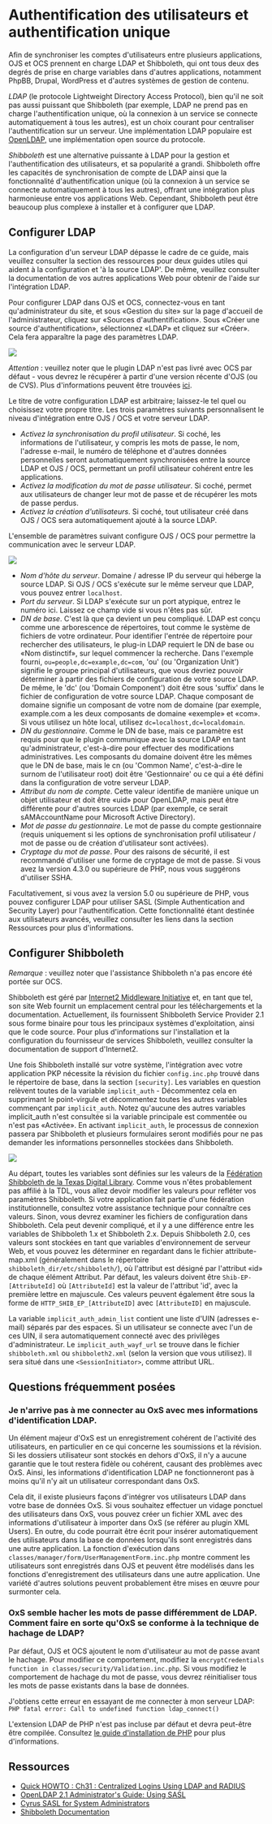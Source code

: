 # Authentification des utilisateurs et authentification unique

Afin de synchroniser les comptes d'utilisateurs entre plusieurs applications, OJS et OCS prennent en charge LDAP et Shibboleth, qui ont tous deux des degrés de prise en charge variables dans d'autres applications, notamment PhpBB, Drupal, WordPress et d'autres systèmes de gestion de contenu.

*LDAP* (le protocole Lightweight Directory Access Protocol), bien qu'il ne soit pas aussi puissant que Shibboleth (par exemple, LDAP ne prend pas en charge l'authentification unique, où la connexion à un service se connecte automatiquement à tous les autres), est un choix courant pour centraliser l'authentification sur un serveur. Une implémentation LDAP populaire est [OpenLDAP,](https://www.openldap.org/) une implémentation open source du protocole.

*Shibboleth* est une alternative puissante à LDAP pour la gestion et l'authentification des utilisateurs, et sa popularité a grandi. Shibboleth offre les capacités de synchronisation de compte de LDAP ainsi que la fonctionnalité d'authentification unique (où la connexion à un service se connecte automatiquement à tous les autres), offrant une intégration plus harmonieuse entre vos applications Web. Cependant, Shibboleth peut être beaucoup plus complexe à installer et à configurer que LDAP.

## Configurer LDAP

La configuration d'un serveur LDAP dépasse le cadre de ce guide, mais veuillez consulter la section des ressources pour deux guides utiles qui aident à la configuration et 'à la source LDAP'. De même, veuillez consulter la documentation de vos autres applications Web pour obtenir de l'aide sur l'intégration LDAP.

Pour configurer LDAP dans OJS et OCS, connectez-vous en tant qu'administrateur du site, et sous «Gestion du site» sur la page d'accueil de l'administrateur, cliquez sur «Sources d'authentification». Sous «Créer une source d'authentification», sélectionnez «LDAP» et cliquez sur «Créer». Cela fera apparaître la page des paramètres LDAP.

![](./assets/LdapAuthSources.png)

*Attention* : veuillez noter que le plugin LDAP n'est pas livré avec OCS par défaut - vous devrez le récupérer à partir d'une version récente d'OJS (ou de CVS). Plus d'informations peuvent être trouvées [ici](http://pkp.sfu.ca/bugzilla/show_bug.cgi?id=2960).

Le titre de votre configuration LDAP est arbitraire; laissez-le tel quel ou choisissez votre propre titre. Les trois paramètres suivants personnalisent le niveau d'intégration entre OJS / OCS et votre serveur LDAP.

- *Activez la synchronisation du profil utilisateur*. Si coché, les informations de l'utilisateur, y compris les mots de passe, le nom, l'adresse e-mail, le numéro de téléphone et d'autres données personnelles seront automatiquement synchronisées entre la source LDAP et OJS / OCS, permettant un profil utilisateur cohérent entre les applications.
- *Activez la modification du mot de passe utilisateur*. Si coché, permet aux utilisateurs de changer leur mot de passe et de récupérer les mots de passe perdus.
- *Activez la création d'utilisateurs*. Si coché, tout utilisateur créé dans OJS / OCS sera automatiquement ajouté à la source LDAP.

L'ensemble de paramètres suivant configure OJS / OCS pour permettre la communication avec le serveur LDAP.

![](./assets/LdapSettings.png)

- *Nom d'hôte du serveur*. Domaine / adresse IP du serveur qui héberge la source LDAP. Si OJS / OCS s'exécute sur le même serveur que LDAP, vous pouvez entrer `localhost`.
- *Port du serveur*. Si LDAP s'exécute sur un port atypique, entrez le numéro ici. Laissez ce champ vide si vous n'êtes pas sûr.
- *DN de base*. C'est là que ça devient un peu compliqué. LDAP est conçu comme une arborescence de répertoires, tout comme le système de fichiers de votre ordinateur. Pour identifier l'entrée de répertoire pour rechercher des utilisateurs, le plug-in LDAP requiert le DN de base ou «Nom distinctif», sur lequel commencer la recherche. Dans l'exemple fourni, `ou=people,dc=example,dc=com`, 'ou' (ou 'Organization Unit') signifie le groupe principal d'utilisateurs, que vous devriez pouvoir déterminer à partir des fichiers de configuration de votre source LDAP. De même, le 'dc' (ou 'Domain Component') doit être sous 'suffix' dans le fichier de configuration de votre source LDAP. Chaque composant de domaine signifie un composant de votre nom de domaine (par exemple, example.com a les deux composants de domaine «exemple» et «com». Si vous utilisez un hôte local, utilisez `dc=localhost,dc=localdomain`.
- *DN du gestionnaire*. Comme le DN de base, mais ce paramètre est requis pour que le plugin communique avec la source LDAP en tant qu'administrateur, c'est-à-dire pour effectuer des modifications administratives. Les composants du domaine doivent être les mêmes que le DN de base, mais le cn (ou 'Common Name', c'est-à-dire le surnom de l'utilisateur root) doit être 'Gestionnaire' ou ce qui a été défini dans la configuration de votre serveur LDAP.
- *Attribut du nom de compte*. Cette valeur identifie de manière unique un objet utilisateur et doit être «uid» pour OpenLDAP, mais peut être différente pour d'autres sources LDAP (par exemple, ce serait sAMAccountName pour Microsoft Active Directory).
- *Mot de passe du gestionnaire*. Le mot de passe du compte gestionnaire (requis uniquement si les options de synchronisation profil utilisateur / mot de passe ou de création d'utilisateur sont activées).
- *Cryptage du mot de passe*. Pour des raisons de sécurité, il est recommandé d'utiliser une forme de cryptage de mot de passe. Si vous avez la version 4.3.0 ou supérieure de PHP, nous vous suggérons d'utiliser SSHA.

Facultativement, si vous avez la version 5.0 ou supérieure de PHP, vous pouvez configurer LDAP pour utiliser SASL (Simple Authentication and Security Layer) pour l'authentification. Cette fonctionnalité étant destinée aux utilisateurs avancés, veuillez consulter les liens dans la section Ressources pour plus d'informations.

## Configurer Shibboleth

*Remarque* : veuillez noter que l'assistance Shibboleth n'a pas encore été portée sur OCS.

Shibboleth est géré par [Internet2 Middleware Initiative](http://shibboleth.internet2.edu/) et, en tant que tel, son site Web fournit un emplacement central pour les téléchargements et la documentation. Actuellement, ils fournissent Shibboleth Service Provider 2.1 sous forme binaire pour tous les principaux systèmes d'exploitation, ainsi que le code source. Pour plus d'informations sur l'installation et la configuration du fournisseur de services Shibboleth, veuillez consulter la documentation de support d'Internet2.

Une fois Shibboleth installé sur votre système, l'intégration avec votre application PKP nécessite la révision du fichier `config.inc.php` trouvé dans le répertoire de base, dans la section `[security]`. Les variables en question relèvent toutes de la variable `implicit_auth` - Décommentez cela en supprimant le point-virgule et décommentez toutes les autres variables commençant par `implicit_auth`. Notez qu'aucune des autres variables implicit_auth n'est consultée si la variable principale est commentée ou n'est pas «Activée». En activant `implicit_auth`, le processus de connexion passera par Shibboleth et plusieurs formulaires seront modifiés pour ne pas demander les informations personnelles stockées dans Shibboleth.

![](./assets/ShibbolethSettings.png)

Au départ, toutes les variables sont définies sur les valeurs de la [Fédération Shibboleth de la Texas Digital Library](http://www.tdl.org/shibboleth/). Comme vous n'êtes probablement pas affilié à la TDL, vous allez devoir modifier les valeurs pour refléter vos paramètres Shibboleth. Si votre application fait partie d'une fédération institutionnelle, consultez votre assistance technique pour connaître ces valeurs. Sinon, vous devrez examiner les fichiers de configuration dans Shibboleth. Cela peut devenir compliqué, et il y a une différence entre les variables de Shibboleth 1.x et Shibboleth 2.x. Depuis Shibboleth 2.0, ces valeurs sont stockées en tant que variables d'environnement de serveur Web, et vous pouvez les déterminer en regardant dans le fichier attribute-map.xml (généralement dans le répertoire `shibboleth_dir/etc/shibboleth/`), où l'attribut est désigné par l'attribut «id» de chaque élément Attribut. Par défaut, les valeurs doivent être `Shib-EP-[AttributeId]` où `[AttributeId]` est la valeur de l'attribut 'id', avec la première lettre en majuscule. Ces valeurs peuvent également être sous la forme de `HTTP_SHIB_EP_[AttributeID]` avec `[AttributeID]` en majuscule.

La variable `implicit_auth_admin_list` contient une liste d'UIN (adresses e-mail) séparés par des espaces. Si un utilisateur se connecte avec l'un de ces UIN, il sera automatiquement connecté avec des privilèges d'administrateur. Le `implicit_auth_wayf_url` se trouve dans le fichier `shibboleth.xml` ou `shibboleth2.xml` (selon la version que vous utilisez). Il sera situé dans une `<SessionInitiator>`, comme attribut URL.

## Questions fréquemment posées

### Je n'arrive pas à me connecter au OxS avec mes informations d'identification LDAP.

Un élément majeur d'OxS est un enregistrement cohérent de l'activité des utilisateurs, en particulier en ce qui concerne les soumissions et la révision. Si les dossiers utilisateur sont stockés en dehors d'OxS, il n'y a aucune garantie que le tout restera fidèle ou cohérent, causant des problèmes avec OxS. Ainsi, les informations d'identification LDAP ne fonctionneront pas à moins qu'il n'y ait un utilisateur correspondant dans OxS.

Cela dit, il existe plusieurs façons d'intégrer vos utilisateurs LDAP dans votre base de données OxS. Si vous souhaitez effectuer un vidage ponctuel des utilisateurs dans OxS, vous pouvez créer un fichier XML avec des informations d'utilisateur à importer dans OxS (se référer au plugin XML Users). En outre, du code pourrait être écrit pour insérer automatiquement des utilisateurs dans la base de données lorsqu'ils sont enregistrés dans une autre application. La fonction d'exécution dans `classes/manager/form/UserManagementForm.inc.php` montre comment les utilisateurs sont enregistrés dans OJS et peuvent être modélisés dans les fonctions d'enregistrement des utilisateurs dans une autre application. Une variété d'autres solutions peuvent probablement être mises en œuvre pour surmonter cela.

### OxS semble hacher les mots de passe différemment de LDAP. Comment faire en sorte qu'OxS se conforme à la technique de hachage de LDAP?

Par défaut, OJS et OCS ajoutent le nom d'utilisateur au mot de passe avant le hachage. Pour modifier ce comportement, modifiez la `encryptCredentials function in classes/security/Validation.inc.php`. Si vous modifiez le comportement de hachage du mot de passe, vous devrez réinitialiser tous les mots de passe existants dans la base de données.

J'obtiens cette erreur en essayant de me connecter à mon serveur LDAP: `PHP fatal error: Call to undefined function ldap_connect()`

L'extension LDAP de PHP n'est pas incluse par défaut et devra peut-être être compilée. Consultez [le guide d'installation de PHP](http://ca.php.net/manual/en/ldap.installation.php) pour plus d'informations.

## Ressources

- [Quick HOWTO : Ch31 : Centralized Logins Using LDAP and RADIUS ](http://www.linuxhomenetworking.com/wiki/index.php/Quick_HOWTO_:_Ch31_:_Centralized_Logins_Using_LDAP_and_RADIUS)
- [OpenLDAP 2.1 Administrator's Guide: Using SASL](https://www.openldap.org/doc/admin21/sasl.html)
- [Cyrus SASL for System Administrators](http://www.sendmail.org/~ca/email/cyrus/sysadmin.html)
- [Shibboleth Documentation](https://spaces.internet2.edu/display/SHIB/)
